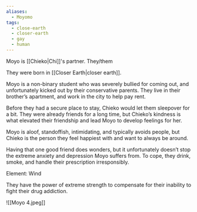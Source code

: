 ```yaml
---
aliases:
  - Moyomo
tags:
  - close-earth
  - closer-earth
  - gay
  - human
---
```

Moyo is [[Chieko|Chi]]'s partner. They/them

They were born in [[Closer Earth|closer earth]].

Moyo is a non-binary student who was severely bullied for coming out, and unfortunately kicked out by their conservative parents. They live in their brother’s apartment, and work in the city to help pay rent. 

Before they had a secure place to stay, Chieko would let them sleepover for a bit. They were already friends for a long time, but Chieko’s kindness is what elevated their friendship and lead Moyo to develop feelings for her.

Moyo is aloof, standoffish, intimidating, and typically avoids people, but Chieko is the person they feel happiest with and want to always be around. 

Having that one good friend does wonders, but it unfortunately doesn’t stop the extreme anxiety and depression Moyo suffers from. To cope, they drink, smoke, and handle their prescription irresponsibly. 

Element: Wind

They have the power of extreme strength to compensate for their inability to fight their drug addiction.

![[Moyo 4.jpeg]]